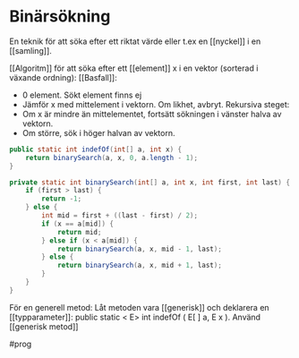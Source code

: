 # Binärsökning 
En teknik för att söka efter ett riktat värde eller t.ex en [[nyckel]] i en [[samling]]. 

[[Algoritm]] för att söka efter ett [[element]] x i en vektor (sorterad i växande ordning):
[[Basfall]]:
- 0 element. Sökt element finns ej
- Jämför x med mittelement i vektorn. Om likhet, avbryt. 
Rekursiva steget:
- Om x är mindre än mittelementet, fortsätt sökningen i vänster halva av vektorn. 
- Om större, sök i höger halvan av vektorn. 

```java
public static int indefOf(int[] a, int x) {
	return binarySearch(a, x, 0, a.length - 1);
}

private static int binarySearch(int[] a, int x, int first, int last) {
	if (first > last) {
		return -1;
	} else {
		int mid = first + ((last - first) / 2);
		if (x == a[mid]) {
			return mid;
		} else if (x < a[mid]) {
			return binarySearch(a, x, mid - 1, last);
		} else {
			return binarySearch(a, x, mid + 1, last);
		}
	}
}
```

För en generell metod:
Låt metoden vara [[generisk]] och deklarera en [[typparameter]]:
public static < E> int indefOf ( E[ ] a, E x ).
Använd [[generisk metod]]
 
 #prog 
